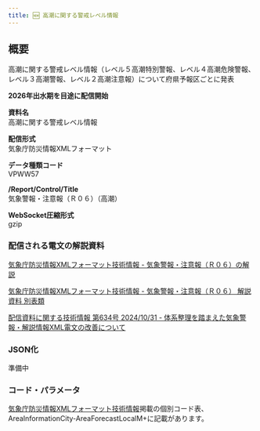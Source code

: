 ```yaml
---
title: 🆕 高潮に関する警戒レベル情報
---
```


## 概要

高潮に関する警戒レベル情報（レベル５高潮特別警報、レベル４高潮危険警報、レベル３高潮警報、レベル２高潮注意報）について府県予報区ごとに発表

**2026年出水期を目途に配信開始**

**資料名** <br/>
高潮に関する警戒レベル情報

**配信形式** <br/>
気象庁防災情報XMLフォーマット

**データ種類コード** <br/>
VPWW57

**/Report/Control/Title** <br/>
気象警報・注意報（Ｒ０６）（高潮）

**WebSocket圧縮形式** <br/>
gzip

### 配信される電文の解説資料

[気象庁防災情報XMLフォーマット技術情報 - 気象警報・注意報（Ｒ０６）の解説](https://dmdata.jp/docs/jma/manual/0206-0206.pdf)

[気象庁防災情報XMLフォーマット技術情報 - 気象警報・注意報（Ｒ０６） 解説資料 別表類](https://dmdata.jp/docs/jma/manual/0206-0206_appendix.pdf)

[配信資料に関する技術情報 第634号 2024/10/31 - 体系整理を踏まえた気象警報・解説情報XML電文の改善について](https://dmdata.jp/docs/jma/technical/634.pdf)

### JSON化

準備中

### コード・パラメータ

[気象庁防災情報XMLフォーマット技術情報](http://xml.kishou.go.jp/tec_material.html)掲載の個別コード表、AreaInformationCity-AreaForecastLocalM+に記載があります。
